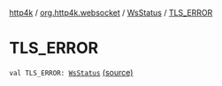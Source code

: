 [http4k](../../index.md) / [org.http4k.websocket](../index.md) / [WsStatus](index.md) / [TLS_ERROR](./-t-l-s_-e-r-r-o-r.md)

# TLS_ERROR

`val TLS_ERROR: `[`WsStatus`](index.md) [(source)](https://github.com/http4k/http4k/blob/master/http4k-core/src/main/kotlin/org/http4k/websocket/WsStatus.kt#L16)
